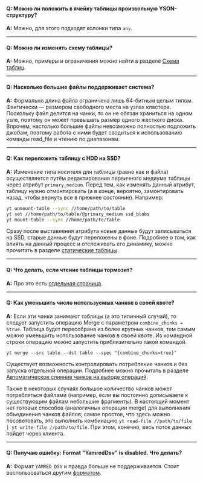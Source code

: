 #### **Q: Можно ли положить в ячейку таблицы произвольную YSON-структуру?**

**A:** Можно, для этого подходят колонки типа `any`.

------

#### **Q: Можно ли изменять схему таблицы?**

**A:** Можно, примеры и ограничения можно найти в разделе [Схема таблиц](../../../user-guide/storage/static-schema.md#create).

------

#### **Q: Насколько большие файлы поддерживает система?**

**A:** Формально длина файла ограничена лишь 64-битным целым типом. Фактически — размером свободного места на узлах кластера. Поскольку файл делится на чанки, то он не обязан храниться на одном узле, поэтому он может превышать размер одного жесткого диска. Впрочем, настолько большие файлы невозможно полностью подложить джобам, поэтому работа с ними будет сводиться к использованию команды read_file и чтению по диапазонам.

------
#### **Q: Как переложить таблицу с HDD на SSD?**

**A:** Изменение типа носителя для таблицы (равно как и файла) осуществляется путём редактирования первичного медиума таблицы через атрибут `primary_medium`. Перед тем, как изменять данный атрибут, таблицу нужно отмонтировать (а в конце, вероятно, замонтировать назад, чтобы вернуть все в прежнее состояние). Например:

```bash
yt unmount-table --sync //home/path/to/table
yt set //home/path/to/table/@primary_medium ssd_blobs
yt mount-table --sync //home/path/to/table
```
Сразу после выставления атрибута новые данные будут записываться на SSD, старые данные будут переложены в фоне. Подробнее о том, как влиять на данный процесс и отслеживать его динамику, можно прочитать в разделе [статические таблицы](../../../user-guide/storage/static-tables.md#medium).

------
#### **Q: Что делать, если чтение таблицы тормозит?**

**A:** Про это есть [отдельная страница](../../../user-guide/problems/slow-read.md).


------
#### **Q: Как уменьшить число используемых чанков в своей квоте?**

**A:** Если эти чанки занимают таблицы (а это типичный случай), то следует запустить операцию Merge с параметром `combine_chunks = %true`.
Таблица будет пересобрана из более крупных чанков, тем самым можно уменьшить использование чанков в своей квоте.  Из командной строки операцию можно запустить приблизительно такой командой.
```
yt merge --src table --dst table --spec "{combine_chunks=true}"
```

Существует возможность контролировать потребление чанков и без запуска отдельной операции.
Подробнее можно прочитать в разделе [Автоматическое слияние чанков на выходе операций](../../../user-guide/data-processing/operations/automerge.md).

Также в некоторых случаях большое количество чанков может потребляться файлами (например, если вы постоянно дописываете к существующим файлам небольшие фрагменты).  В настоящий момент нет готовых способов (аналогичных операции merge) для выполнения объединения чанков файлов; самое простое, что здесь можно посоветовать, это выполнить комбинацию `yt read-file //path/to/file | yt write-file //path/to/file`.  При этом, конечно, весь поток данных пойдет через клиента.

------
#### **Q: Получаю ошибку: Format "YamredDsv" is disabled. Что делать?**

**A:** Формат `YAMRED_DSV` и правда больше не поддерживается. Стоит воспользоваться другим [форматом](../../../user-guide/storage/formats.md#formaty-predstavleniya-tablichnyh-dannyh). 

